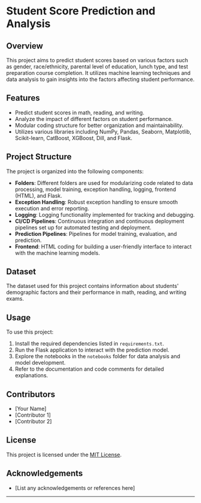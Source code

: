 # Student Score Prediction and Analysis

## Overview
This project aims to predict student scores based on various factors such as gender, race/ethnicity, parental level of education, lunch type, and test preparation course completion. It utilizes machine learning techniques and data analysis to gain insights into the factors affecting student performance.

## Features
- Predict student scores in math, reading, and writing.
- Analyze the impact of different factors on student performance.
- Modular coding structure for better organization and maintainability.
- Utilizes various libraries including NumPy, Pandas, Seaborn, Matplotlib, Scikit-learn, CatBoost, XGBoost, Dill, and Flask.

## Project Structure
The project is organized into the following components:
- **Folders**: Different folders are used for modularizing code related to data processing, model training, exception handling, logging, frontend (HTML), and Flask.
- **Exception Handling**: Robust exception handling to ensure smooth execution and error reporting.
- **Logging**: Logging functionality implemented for tracking and debugging.
- **CI/CD Pipelines**: Continuous integration and continuous deployment pipelines set up for automated testing and deployment.
- **Prediction Pipelines**: Pipelines for model training, evaluation, and prediction.
- **Frontend**: HTML coding for building a user-friendly interface to interact with the machine learning models.

## Dataset
The dataset used for this project contains information about students' demographic factors and their performance in math, reading, and writing exams.

## Usage
To use this project:
1. Install the required dependencies listed in `requirements.txt`.
2. Run the Flask application to interact with the prediction model.
3. Explore the notebooks in the `notebooks` folder for data analysis and model development.
4. Refer to the documentation and code comments for detailed explanations.

## Contributors
- [Your Name]
- [Contributor 1]
- [Contributor 2]

## License
This project is licensed under the [MIT License](LICENSE).

## Acknowledgements
- [List any acknowledgements or references here]

---
